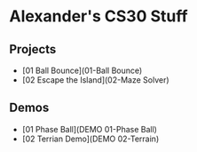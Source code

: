 # Alexander's CS30 Stuff

## Projects

- [01 Ball Bounce](01-Ball Bounce)
- [02 Escape the Island](02-Maze Solver)

## Demos

- [01 Phase Ball](DEMO 01-Phase Ball)
- [02 Terrian Demo](DEMO 02-Terrain)